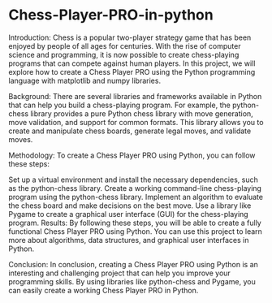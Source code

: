 # Chess-Player-PRO-in-python

Introduction: Chess is a popular two-player strategy game that has been enjoyed by people of all ages for centuries. With the rise of computer science and programming, it is now possible to create chess-playing programs that can compete against human players. In this project, we will explore how to create a Chess Player PRO using the Python programming language with matplotlib and numpy libraries.

Background: There are several libraries and frameworks available in Python that can help you build a chess-playing program. For example, the python-chess library provides a pure Python chess library with move generation, move validation, and support for common formats. This library allows you to create and manipulate chess boards, generate legal moves, and validate moves.

Methodology: To create a Chess Player PRO using Python, you can follow these steps:

Set up a virtual environment and install the necessary dependencies, such as the python-chess library.
Create a working command-line chess-playing program using the python-chess library.
Implement an algorithm to evaluate the chess board and make decisions on the best move.
Use a library like Pygame to create a graphical user interface (GUI) for the chess-playing program.
Results: By following these steps, you will be able to create a fully functional Chess Player PRO using Python. You can use this project to learn more about algorithms, data structures, and graphical user interfaces in Python.

Conclusion: In conclusion, creating a Chess Player PRO using Python is an interesting and challenging project that can help you improve your programming skills. By using libraries like python-chess and Pygame, you can easily create a working Chess Player PRO in Python.
